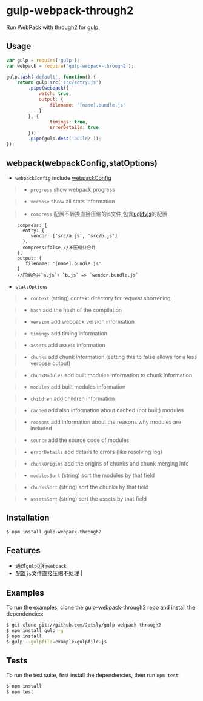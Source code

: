 # gulp-webpack-through2

  Run WebPack with through2 for [gulp](http://gulpjs.com/).

## Usage

```js
var gulp = require('gulp');
var webpack = require('gulp-webpack-through2');

gulp.task('default', function() {
    return gulp.src('src/entry.js')
        .pipe(webpack({
            watch: true,
            output: {
                filename: '[name].bundle.js'
            }
        }, {
                timings: true,
                errorDetails: true
        }))
        .pipe(gulp.dest('build/'));
});
```

## webpack(webpackConfig,statOptions)

 *  `webpackConfig` include [webpackConfig](http://webpack.github.io/docs/configuration.html)
 
 > *  `progress` show webpack progress
 
 > *  `verbose` show all stats information

 > *  `compress` 配置不转换直接压缩的js文件,包含[uglifyjs](https://github.com/mishoo/UglifyJS2#api-reference)的配置

        compress: {
          entry: {
             vendor: ['src/a.js', 'src/b.js']
          },
          compress:false //不压缩只合并
        },
        output: {
           filename: '[name].bundle.js'
        }
        //压缩合并`a.js`+ `b.js` => `wendor.bundle.js` 


 *  `statsOptions`

 > * `context` (string) context directory for request shortening

 > * `hash` add the hash of the compilation

 > * `version` add webpack version information

 > * `timings` add timing information

 > * `assets` add assets information

 > * `chunks` add chunk information (setting this to false allows for a less verbose output)

 > * `chunkModules` add built modules information to chunk information

 > * `modules` add built modules information

 > * `children` add children information

 > * `cached` add also information about cached (not built) modules

 > * `reasons` add information about the reasons why modules are included

 > * `source` add the source code of modules

 > * `errorDetails` add details to errors (like resolving log)

 > * `chunkOrigins` add the origins of chunks and chunk merging info

 > * `modulesSort` (string) sort the modules by that field

 > * `chunksSort` (string) sort the chunks by that field

 > * `assetsSort` (string) sort the assets by that field

## Installation

```bash
$ npm install gulp-webpack-through2
```

## Features

  * 通过`gulp`运行`webpack`
  * 配置`js`文件直接压缩不处理
|

## Examples

  To run the examples, clone the gulp-webpack-through2 repo and install the dependencies:

```bash
$ git clone git://github.com/Jetsly/gulp-webpack-through2
$ npm install gulp -g
$ npm install
$ gulp --gulpfile=example/gulpfile.js
```

## Tests

  To run the test suite, first install the dependencies, then run `npm test`:

```bash
$ npm install
$ npm test
```
